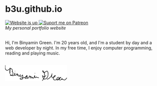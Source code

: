 # b3u.github.io
<div>
  <a href="https://b3u.github.io">
    <img src="https://img.shields.io/website-up-down-green-red/https/b3u.github.io.svg?label=status&style=flat-square" alt="Website is up">
  </a>
  <a href="https://www.patreon.com/user?u=14585371">
    <img src="https://img.shields.io/badge/Support%20me-patreon-red.svg?style=flat-square&logo=patreon" alt="Suport me on Patreon">
  </a>
</div>
<i>My personal portfolio website</i>
<br/>
<br/>
<p>Hi, I'm Binyamin Green. I'm 20 years old, and I'm a student by day and a web developer by night. In my free time, I enjoy computer programming, reading and playing music.</p>
<br/>
<img src="./assets/signature_sm.png">
